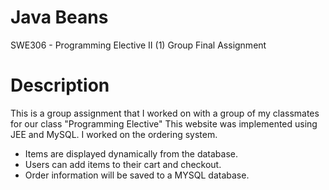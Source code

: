 # Java Beans
SWE306 - Programming Elective II (1) Group Final Assignment

# Description
This is a group assignment that I worked on with a group of my classmates for our class "Programming Elective"
This website was implemented using JEE and MySQL.
I worked on the ordering system. 
  - Items are displayed dynamically from the database.
  - Users can add items to their cart and checkout. 
  - Order information will be saved to a MYSQL database.
